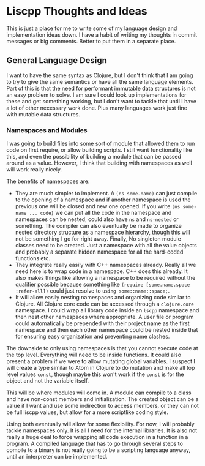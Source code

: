 # Liscpp Thoughts and Ideas

This is just a place for me to write some of my language design and implementation ideas down. I have a habit of writing my thoughts in commit messages or big comments. Better to put them in a separate place.

## General Language Design

I want to have the same syntax as Clojure, but I don't think that I am going to try to give the same semantics or have all the same language elements. Part of this is that the need for performant immutable data structures is not an easy problem to solve. I am sure I could look up implementations for these and get something working, but I don't want to tackle that until I have a lot of other necessary work done. Plus many languages work just fine with mutable data structures.

### Namespaces and Modules

I was going to build files into some sort of module that allowed them to run code on first require, or allow building scripts. I still want functionality like this, and even the possibility of building a module that can be passed around as a value. However, I think that building with namespaces as well will work really nicely.

The benefits of namespaces are:
* They are much simpler to implement. A `(ns some-name)` can just compile to the opening of a namespace and if another namespace is used the previous one will be closed and new one opened. If you write `(ns some-name ... code)` we can put all the code in the namespace and namespaces can be nested, could also have `ns` and `ns-nested` or something. The compiler can also eventually be made to organize nested directory structure as a namespace hierarchy, though this will not be something I go for right away. Finally, No singleton module classes need to be created. Just a namespace with all the value objects and probably a separate hidden namespace for all the hard-coded functions etc.
* They integrate really easily with C++ namespaces already. Really all we need here is to wrap code in a namespace. C++ does this already. It also makes things like allowing a namespace to be required without the qualifier possible because something like `(require [some.name.space :refer-all])` could just resolve to `using some::name::space;`.
* It will allow easily nesting namespaces and organizing code similar to Clojure. All Clojure core code can be accessed through a `clojure.core` namespace. I could wrap all library code inside an `lscpp` namespace and then nest other namespaces where appropriate. A user file or program could automatically be prepended with their project name as the first namespace and then each other namespace could be nested inside that for ensuring easy organization and preventing name clashes.

The downside to only using namespaces is that you cannot execute code at the top level. Everything will need to be inside functions. It could also present a problem if we were to allow mutating global variables. I suspect I will create a type similar to Atom in Clojure to do mutation and make all top level values `const`, though maybe this won't work if the `const` is for the object and not the variable itself.

This will be where modules will come in. A module can compile to a class and have non-const members and initialization. The created object can be a value if I want and use some indirection to access members, or they can not be full liscpp values, but allow for a more scriptlike coding style.

Using both eventually will allow for some flexibility. For now, I will probably tackle namespaces only. It is all I need for the internal libraries. It is also not really a huge deal to force wrapping all code execution in a function in a program. A compiled language that has to go through several steps to compile to a binary is not really going to be a scripting language anyway, until an interpreter can be implemented.
